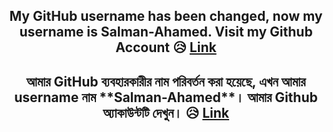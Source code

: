 <h2 align="center" >My GitHub username has been changed, now my username is Salman-Ahamed. Visit my Github Account 😥 <a href="https://github.com/Salman-Ahamed">Link</a> </h2>
<h2 align="center" >আমার GitHub ব্যবহারকারীর নাম পরিবর্তন করা হয়েছে, এখন আমার username নাম **Salman-Ahamed**। আমার Github অ্যাকাউন্টটি দেখুন। 😥 <a href="https://github.com/Salman-Ahamed">Link</a> </h2>


<!--
**Shahriyar-Hosen/Shahriyar-Hosen** is a ✨ _special_ ✨ repository because its `README.md` (this file) appears on your GitHub profile.

Here are some ideas to get you started:

- 🔭 I’m currently working on ...
- 🌱 I’m currently learning ...
- 👯 I’m looking to collaborate on ...
- 🤔 I’m looking for help with ...
- 💬 Ask me about ...
- 📫 How to reach me: ...
- 😄 Pronouns: ...
- ⚡ Fun fact: ...
-->
